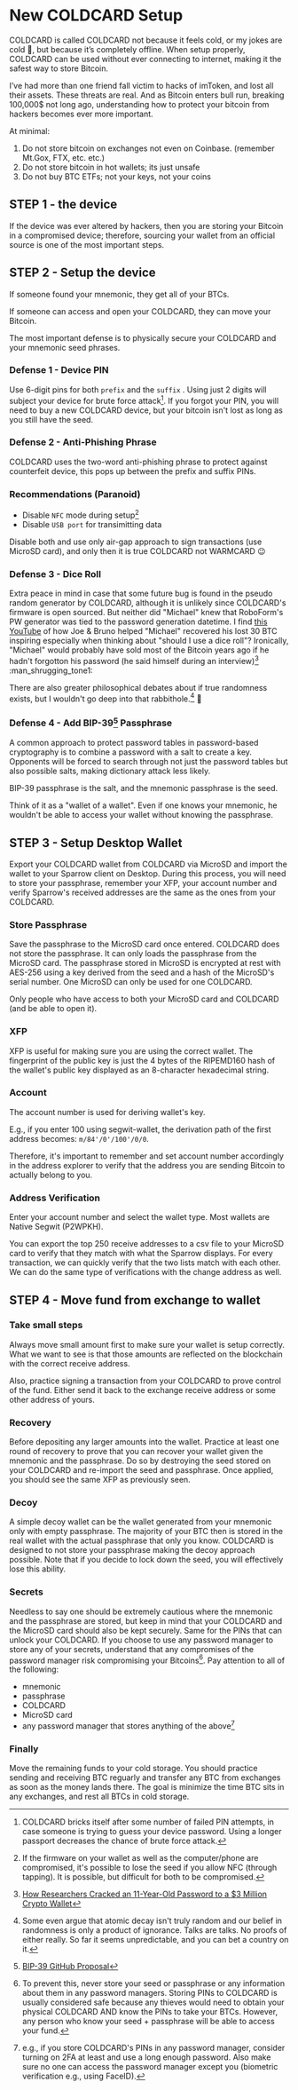 # New COLDCARD Setup

COLDCARD is called COLDCARD not because it feels cold, or my jokes are cold :cold_face:, but because it’s completely offline. When setup properly, COLDCARD can be used without ever connecting to internet, making it the safest way to store Bitcoin.

I’ve had more than one friend fall victim to hacks of imToken, and lost all their assets. These threats are real. And as Bitcoin enters bull run, breaking 100,000$ not long ago, understanding how to protect your bitcoin from hackers becomes ever more important.

At minimal:

1. Do not store bitcoin on exchanges not even on Coinbase. (remember Mt.Gox, FTX, etc. etc.)
2. Do not store bitcoin in hot wallets; its just unsafe
3. Do not buy BTC ETFs; not your keys, not your coins


## STEP 1 - the device

If the device was ever altered by hackers, then you are storing your Bitcoin in a compromised device; therefore, sourcing your wallet from an official source is one of the most important steps.


## STEP 2 - Setup the device

If someone found your mnemonic, they get all of your BTCs.

If someone can access and open your COLDCARD, they can move your Bitcoin.

The most important defense is to physically secure your COLDCARD and your mnemonic seed phrases.

### Defense 1 - Device PIN

Use 6-digit pins for both  `prefix` and the `suffix` . Using just 2 digits will subject your device for brute force attack[^1]. If you forgot your PIN, you will need to buy a new COLDCARD device, but your bitcoin isn't lost as long as you still have the seed.

[^1]: COLDCARD bricks itself after some number of failed PIN attempts, in case someone is trying to guess your device password. Using a longer passport decreases the chance of brute force attack.

### Defense 2 - Anti-Phishing Phrase

COLDCARD uses the two-word anti-phishing phrase to protect against counterfeit device, this pops up between the prefix and suffix PINs. 

### Recommendations (Paranoid)

- Disable `NFC` mode during setup[^2]
- Disable `USB port` for transimitting data

Disable both and use only air-gap approach to sign transactions (use MicroSD card), and only then it is true COLDCARD not WARMCARD :wink:

[^2]: If the firmware on your wallet as well as the computer/phone are compromised, it's possible to lose the seed if you allow NFC (through tapping). It is possible, but difficult for both to be compromised. 

### Defense 3 - Dice Roll 

Extra peace in mind in case that some future bug is found in the pseudo random generator by COLDCARD, although it is unlikely since COLDCARD's firmware is open sourced. But neither did "Michael" knew that RoboForm's PW generator was tied to the password generation datetime. I find [this YouTube](https://www.youtube.com/watch?v=N2eKCAzM2kw) of how Joe & Bruno helped "Michael" recovered his lost 30 BTC inspiring especially when thinking about "should I use a dice roll"? Ironically, "Michael" would probably have sold most of the Bitcoin years ago if he hadn't forgotton his password (he said himself during an interview)[^3] :man_shrugging_tone1:

There are also greater philosophical debates about if true randomness exists, but I wouldn't go deep into that rabbithole.[^4] :rabbit:

[^3]: [How Researchers Cracked an 11-Year-Old Password to a $3 Million Crypto Wallet](https://www.wired.com/story/roboform-password-3-million-dollar-crypto-wallet/)
[^4]: Some even argue that atomic decay isn't truly random and our belief in randomness is only a product of ignorance. Talks are talks. No proofs of either really. So far it seems unpredictable, and you can bet a country on it. 


### Defense 4 - Add BIP-39[^5] Passphrase

A common approach to protect password tables in password-based cryptography is to combine a password with a salt to create a key. Opponents will be forced to search through not just the password tables but also possible salts, making dictionary attack less likely.

BIP-39 passphrase is the salt, and the mnemonic passphrase is the seed.

[^5]: [BIP-39 GitHub Proposal](https://github.com/bitcoin/bips/blob/master/bip-0039.mediawiki)

Think of it as a "wallet of a wallet". Even if one knows your mnemonic, he wouldn't be able to access your wallet without knowing the passphrase.

## STEP 3 - Setup Desktop Wallet

Export your COLDCARD wallet from COLDCARD via MicroSD and import the wallet to your Sparrow client on Desktop. During this process, you will need to store your passphrase, remember your XFP, your account number and verify Sparrow's received addresses are the same as the ones from your COLDCARD.

### Store Passphrase

Save the passphrase to the MicroSD card once entered. COLDCARD does not store the passphrase. It can only loads the passphrase from the MicroSD card. The passphrase stored in MicroSD is encrypted at rest with AES-256 using a key derived from the seed and a hash of the MicroSD's serial number. One MicroSD can only be used for one COLDCARD.

Only people who have access to both your MicroSD card and COLDCARD (and be able to open it).

### XFP

XFP is useful for making sure you are using the correct wallet. The fingerprint of the public key is just the 4 bytes of the RIPEMD160 hash of the wallet's public key displayed as an 8-character hexadecimal string.


### Account

The account number is used for deriving wallet's key.

E.g., if you enter 100 using segwit-wallet, the derivation path of the first address becomes: `m/84'/0'/100'/0/0`. 

Therefore, it's important to remember and set account number accordingly in the address explorer to verify that the address you are sending Bitcoin to actually belong to you.


### Address Verification

Enter your account number and select the wallet type. Most wallets are Native Segwit (P2WPKH).

You can export the top 250 receive addresses to a csv file to your MicroSD card to verify that they match with what the Sparrow displays. For every transaction, we can quickly verify that the two lists match with each other. We can do the same type of verifications with the change address as well.


## STEP 4 - Move fund from exchange to wallet

### Take small steps

Always move small amount first to make sure your wallet is setup correctly. What we want to see is that those amounts are reflected on the blockchain with the correct receive address.

Also, practice signing a transaction from your COLDCARD to prove control of the fund. Either send it back to the exchange receive address or some other address of yours.

### Recovery

Before depositing any larger amounts into the wallet. Practice at least one round of recovery to prove that you can recover your wallet given the mnemonic and the passphrase. Do so by destroying the seed stored on your COLDCARD and re-import the seed and passphrase. Once applied, you should see the same XFP as previously seen.

### Decoy

A simple decoy wallet can be the wallet generated from your mnemonic only with empty passphrase. The majority of your BTC then is stored in the real wallet with the actual passphrase that only you know. COLDCARD is designed to not store your passphrase making the decoy approach possible. Note that if you decide to lock down the seed, you will effectively lose this ability.

### Secrets

Needless to say one should be extremely cautious where the mnemonic and the passphrase are stored, but keep in mind that your COLDCARD and the MicroSD card should also be kept securely. Same for the PINs that can unlock your COLDCARD. If you choose to use any password manager to store any of your secrets, understand that any compromises of the password manager risk compromising your Bitcoins[^6]. Pay attention to all of the following:

- mnemonic
- passphrase
- COLDCARD
- MicroSD card
- any password manager that stores anything of the above[^7]

[^6]: To prevent this, never store your seed or passphrase or any information about them in any password managers. Storing PINs to COLDCARD is usually considered safe because any thieves would need to obtain your physical COLDCARD AND know the PINs to take your BTCs. However, any person who know your seed + passphrase will be able to access your fund.

[^7]: e.g., if you store COLDCARD's PINs in any password manager, consider turning on 2FA at least and use a long enough password. Also make sure no one can access the password manager except you (biometric verification e.g., using FaceID).


### Finally

Move the remaining funds to your cold storage. You should practice sending and receiving BTC reguarly and transfer any BTC from exchanges as soon as the money lands there. The goal is minimize the time BTC sits in any exchanges, and rest all BTCs in cold storage.
